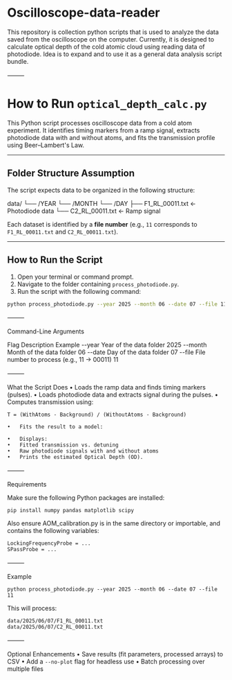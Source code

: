 # Oscilloscope-data-reader
This repository is collection python scripts that is used to analyze the data saved from the oscilloscope on the computer. Currently, it is designed to calculate optical depth of the cold atomic cloud using reading data of photodiode. Idea is to expand and to use it as a general data analysis script bundle. 


⸻


# How to Run `optical_depth_calc.py`

This Python script processes oscilloscope data from a cold atom experiment. It identifies timing markers from a ramp signal, extracts photodiode data with and without atoms, and fits the transmission profile using Beer–Lambert's Law.

---

## Folder Structure Assumption

The script expects data to be organized in the following structure:

data/
└── /YEAR
└── /MONTH
└── /DAY
├── F1_RL_00011.txt     ← Photodiode data
└── C2_RL_00011.txt     ← Ramp signal

Each dataset is identified by a **file number** (e.g., `11` corresponds to `F1_RL_00011.txt` and `C2_RL_00011.txt`).

---

## How to Run the Script

1. Open your terminal or command prompt.
2. Navigate to the folder containing `process_photodiode.py`.
3. Run the script with the following command:

```bash
python process_photodiode.py --year 2025 --month 06 --date 07 --file 11
```

⸻

Command-Line Arguments

Flag	Description	Example
--year	Year of the data folder	2025
--month	Month of the data folder 06
--date	Day of the data folder	07
--file	File number to process (e.g., 11 → 00011) 11


⸻

What the Script Does
	•	Loads the ramp data and finds timing markers (pulses).
	•	Loads photodiode data and extracts signal during the pulses.
	•	Computes transmission using:
 
```T = (WithAtoms - Background) / (WithoutAtoms - Background)```

	•	Fits the result to a model:

	•	Displays:
	•	Fitted transmission vs. detuning
	•	Raw photodiode signals with and without atoms
	•	Prints the estimated Optical Depth (OD).

⸻

Requirements

Make sure the following Python packages are installed:

```pip install numpy pandas matplotlib scipy```

Also ensure AOM_calibration.py is in the same directory or importable, and contains the following variables:
```
LockingFrequencyProbe = ...
SPassProbe = ...
```

⸻

Example

```python process_photodiode.py --year 2025 --month 06 --date 07 --file 11```

This will process:
```
data/2025/06/07/F1_RL_00011.txt
data/2025/06/07/C2_RL_00011.txt
```

⸻

Optional Enhancements
	•	Save results (fit parameters, processed arrays) to CSV
	•	Add a ```--no-plot``` flag for headless use
	•	Batch processing over multiple files

